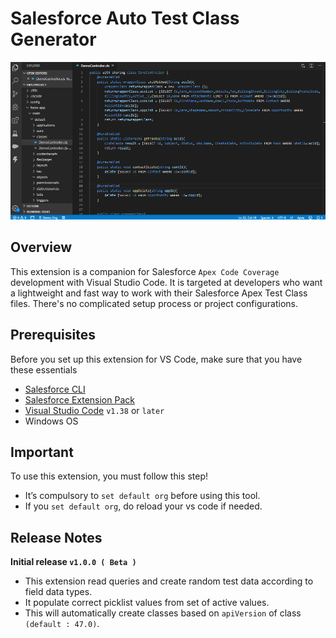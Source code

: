 # Salesforce Auto Test Class Generator

![demo](https://raw.githubusercontent.com/Nik-Creation/Salesforce-LWC/master/testClassDemo.gif)

## Overview

This extension is a companion for Salesforce `Apex Code Coverage` development with Visual Studio Code. It is targeted at developers who want a lightweight and fast way to work with their Salesforce Apex Test Class files. There's no complicated setup process or project configurations.

## Prerequisites

Before you set up this extension for VS Code, make sure that you have these essentials

* [Salesforce CLI](https://developer.salesforce.com/docs/atlas.en-us.sfdx_setup.meta/sfdx_setup/sfdx_setup_intro.htm)
* [Salesforce Extension Pack](https://marketplace.visualstudio.com/items?itemName=salesforce.salesforcedx-vscode)
* [Visual Studio Code](https://code.visualstudio.com/download) `v1.38` or `later`
* Windows OS

## Important

To use this extension, you must follow this step!

* It’s compulsory to `set default org` before using this tool.
* If you `set default org`, do reload your vs code if needed.

## Release Notes

**Initial release `v1.0.0 ( Beta )`**

* This extension read queries and create random test data according to field data types.
* It populate correct picklist values from set of active values.
* This will automatically create classes based on `apiVersion` of class `(default : 47.0)`.
  